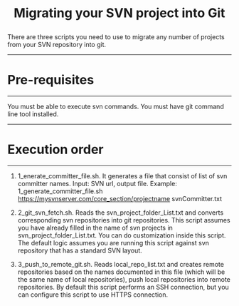 # 
<h1> <p align="center"> <span style='font-weight:bold;align=center'>Migrating your SVN project into Git</span></p></h1>

There are three scripts you need to use to migrate any number of projects from your SVN repository into git.

 ---
# Pre-requisites
 ---
You must be able to execute svn commands.
You must have git command line tool installed.

 ---
# Execution order
 ---
 1. 1_enerate_committer_file.sh.  It generates a file that consist of list of svn committer names.  Input: SVN url, output file.
   Example: 1_generate_committer_file.sh https://mysvnserver.com/core_section/projectname svnCommitter.txt

2. 2_git_svn_fetch.sh.  Reads the svn_project_folder_List.txt and converts corresponding svn repositories into git repositories.
  This script assumes you have already filled in the name of svn projects in svn_project_folder_List.txt.
  You can do customization inside this script.  The default logic assumes you are running this script against svn repository that has a standard SVN layout.

3. 3_push_to_remote_git.sh.  Reads local_repo_list.txt and creates remote repositories based on the names documented in this file (which will be the same name of local repositories), push local repositories into remote repositories.
   By default this script performs an SSH connection, but you can configure this script to use HTTPS connection.


   
